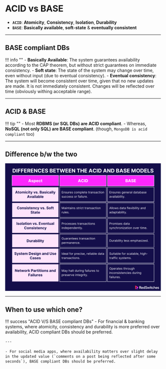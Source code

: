 # ACID vs BASE

- **`ACID`**: **Atomicity**, **Consistency**, **Isolation**, **Durability**
- **`BASE`**: **Basically available**, **soft-state** & **eventually consistent**

---

## BASE compliant DBs

!!! info ""
    - **Basically Available**: The system guarantees availability according to the CAP theorem, but without strict guarantees on immediate consistency.
    - **Soft state**: The state of the system may change over time, even without input (due to eventual consistency).
    - **Eventual consistency**: The system will become consistent over time, given that no new updates are made. It is not immediately consistent. Changes will be reflected over time (obviously withing acceptable range).

---

## ACID & BASE

!!! tip ""
    - Most **RDBMS (or SQL DBs) are ACID compliant**.
    - Whereas, **NoSQL (not only SQL) are BASE compliant**. (though, `MongoDB is acid compliant` too)

---

## Difference b/w the two

![acid vs base](../../images/dbms/acid-vs-base.png)

---

## When to use which one?

!!! success "ACID V/S BASE compliant DBs"
    - For financial & banking systems, where atomicity, consistency and durability is more preferred over availability, ACID compliant DBs should be preferred.

    ---

    - For social media apps, where availability matters over slight delay in the updated value (`comments on a post being reflected after some seconds`), BASE compliant DBs should be preferred.
